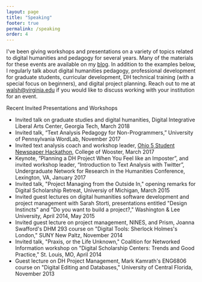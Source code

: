 ```yaml
---
layout: page
title: "Speaking"
footer: true
permalink: /speaking
order: 4
---
```


I've been giving workshops and presentations on a variety of topics related to digital humanities and pedagogy for several years. Many of the materials for these events are available on my [blog](/archive). In addition to the examples below, I regularly talk about digital humanities pedagogy, professional development for graduate students, curricular development, DH technical training (with a special focus on beginners), and digital project planning. Reach out to me at walsh@virginia.edu if you would like to discuss working with your institution for an event.

Recent Invited Presentations and Workshops

*	Invited talk on graduate studies and digital humanities, Digital Integrative Liberal Arts Center, Georgia Tech, March 2018
*	Invited talk, “Text Analysis Pedagogy for Non-Programmers,” University of Pennsylvania WordLab, November 2017
* Invited text analysis coach and workshop leader, [Ohio 5 Student Newspaper Hackathon](https://hackoh5.ohio5.org/), College of Wooster, March 2017
* Keynote, “Planning a DH Project When You Feel like an Imposter”, and invited workshop leader, “Introduction to Text Analysis with Twitter”, Undergraduate Network for Research in the Humanities Conference, Lexington, VA, January 2017
* Invited talk, "Project Managing from the Outside In," opening remarks for Digital Scholarship Retreat, Universiy of Michigan, March 2015
* Invited guest lectures on digital humanities software development and project management with Sarah Storti, presentations entitled "Design Instincts" and "Do you want to build a project?," Washington &amp; Lee University, April 2014, May 2015
* Invited guest lecture on project management, NINES, and Prism, Joanna Swafford's DHM 293 course on "Digital Tools: Sherlock Holmes's London," SUNY New Paltz, November 2014
* Invited talk, "Praxis, or the Life Unknown," Coalition for Networked Information workshop on "Digital Scholarship Centers: Trends and Good Practice," St. Louis, MO, April 2014
* Guest lecture on DH Project Management, Mark Kamrath's ENG6806 course on "Digital Editing and Databases," University of Central Florida, November 2013
